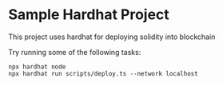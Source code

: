 # Sample Hardhat Project

This project uses hardhat for deploying solidity into blockchain

Try running some of the following tasks:

```shell
npx hardhat node
npx hardhat run scripts/deploy.ts --network localhost
```
